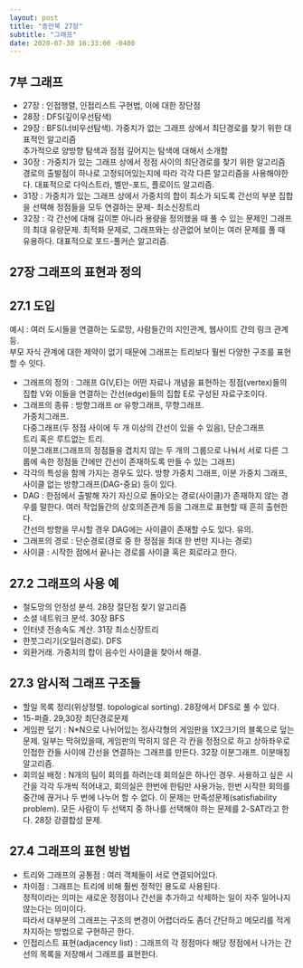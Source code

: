 ```yaml
---
layout: post
title: "종만북 27장"
subtitle: "그래프"
date: 2020-07-30 16:33:00 -0400
---
```


## 7부 그래프
- 27장 : 인접행렬, 인접리스트 구현법, 이에 대한 장단점
- 28장 : DFS(깊이우선탐색)
- 29장 : BFS(너비우선탐색). 가중치가 없는 그래프 상에서 최단경로를 찾기 위한 대표적인 알고리즘   
추가적으로 양방향 탐색과 점점 깊어지는 탐색에 대해서 소개함
- 30장 : 가중치가 있는 그래프 상에서 정점 사이의 최단경로를 찾기 위한 알고리즘   
경로의 출발점이 하나로 고정되어있는지에 따라 각각 다른 알고리즘을 사용해야한다.
대표적으로 다익스트라, 벨만-포드, 플로이드 알고리즘.
- 31장 : 가중치가 있는 그래프 상에서 가중치의 합이 최소가 되도록 간선의 부분 집합을 선택해 정점들을 모두 연결하는 문제- 최소신장트리
- 32장 : 각 간선에 대해 길이뿐 아니라 용량을 정의했을 때 풀 수 있는 문제인 그래프의 최대 유량문제.
최적화 문제로, 그래프와는 상관없어 보이는 여러 문제를 풀 때 유용하다.
대표적으로 포드-풀커슨 알고리즘.

## 27장 그래프의 표현과 정의

## 27.1 도입
예시 : 여러 도시들을 연결하는 도로망, 사람들간의 지인관계, 웹사이트 간의 링크 관계 등.    
부모 자식 관계에 대한 제약이 없기 때문에 그래프는 트리보다 훨씬 다양한 구조를 표현할 수 잇다. 
- 그래프의 정의 : 그래프 G(V,E)는 어떤 자료나 개념을 표현하는 정점(vertex)들의 집합 V와 이들을 연결하는 간선(edge)들의 집합 E로 구성된 자료구조이다. 
- 그래프의 종류 : 방향그래프 or 유향그래프, 무향그래프.    
가중치그래프.   
다중그래프(두 정점 사이에 두 개 이상의 간선이 있을 수 있음), 단순그래프   
트리 혹은 루트없는 트리.   
이분그래프(그래프의 정점들을 겹치지 않는 두 개의 그룹으로 나눠서 서로 다른 그룹에 속한 정점들 간에만 간선이 존재하도록 만들 수 있는 그래프)
- 각각의 특성을 함께 가지는 경우도 있다. 방향 가중치 그래프, 이분 가중치 그래프, 사이클 없는 방향그래프(DAG-중요) 등이 있다.
- DAG : 한점에서 출발해 자기 자신으로 돌아오는 경로(사이클)가 존재하지 않는 경우를 말한다. 여러 작업들간의 상호의존관계 등을 그래프로 표현할 때 흔히 출현한다.   
간선의 방향을 무시할 경우 DAG에는 사이클이 존재할 수도 있다. 유의.
- 그래프의 경로 : 단순경로(경로 중 한 정점을 최대 한 번만 지나는 경로)
- 사이클 : 시작한 점에서 끝나는 경로를 사이클 혹은 회로라고 한다.

## 27.2 그래프의 사용 예
- 철도망의 안정성 분석. 28장 절단점 찾기 알고리즘
- 소셜 네트워크 분석. 30장 BFS
- 인터넷 전송속도 계산. 31장 최소신장트리
- 한붓그리기(오일러경로). DFS
- 외환거래. 가중치의 합이 음수인 사이클을 찾아서 해결.

## 27.3 암시적 그래프 구조들
- 할일 목록 정리(위상정렬. topological sorting). 28장에서 DFS로 풀 수 있다.
- 15-퍼즐. 29,30장 최단경로문제
- 게임판 덮기 : N*N으로 나뉘어있는 정사각형의 게임판을 1X2크기의 블록으로 덮는 문제. 일부는 막혀있을때, 게임판의 막히지 않은 각 칸을 정점으로 하고 상하좌우로 인접한 칸들 사이에 간선을 연결하는 그래프를 만든다. 32장 이분그래프. 이분매칭 알고리즘.
- 회의실 배정 : N개의 팀이 회의를 하려는데 회의실은 하나인 경우. 사용하고 싶은 시간을 각각 두개씩 적어내고, 회의실은 한번에 한팀만 사용가능, 한번 시작한 회의를 중간에 끊거나 두 번에 나누어 할 수 없다. 이 문제는 만족성문제(satisfiability problem). 모든 사람이 두 선택지 중 하나를 선택해야 하는 문제를 2-SAT라고 한다. 28장 강결합성 문제.

## 27.4 그래프의 표현 방법 
- 트리와 그래프의 공통점 : 여러 객체들이 서로 연결되어있다.   
- 차이점 : 그래프는 트리에 비해 훨씬 정적인 용도로 사용된다.   
정적이라는 의미는 새로운 정점이나 간선을 추가하고 삭제하는 일이 자주 일어나지 않는다는 의미이다.   
따라서 대부분의 그래프는 구조의 변경이 어렵더라도 좀더 간단하고 메모리를 적게 차지하는 방법으로 구현하곤 한다.
- 인접리스트 표현(adjacency list) : 그래프의 각 정점마다 해당 정점에서 나가는 간선의 목록을 저장해서 그래프를 표현한다. 

